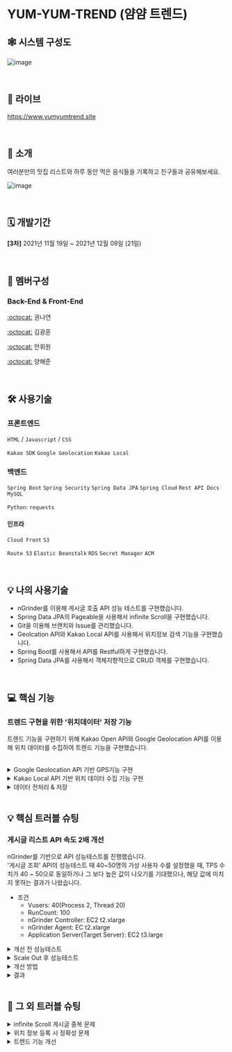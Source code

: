# YUM-YUM-TREND (얌얌 트렌드)

## 🕸 시스템 구성도

![image](https://user-images.githubusercontent.com/82690689/150101613-9570aa4a-7020-4886-a5dd-b1f36cecf7c0.png)

<br>

## 🔗 라이브
<a href="https://helpmymenu.site">https://www.yumyumtrend.site</a>

<br>

## 📢 소개
여러분만의 맛집 리스트와 하루 동안 먹은 음식들을 기록하고 친구들과 공유해보세요.

![image](https://user-images.githubusercontent.com/90819869/145738907-1b0dd6f0-083b-436e-a4b5-3fa1acc197c6.png)

<br>

## 🗓 개발기간
**[3차]** 2021년 11월 19일 ~ 2021년 12월 09일 (21일)

<br>

## 🧙 멤버구성
### Back-End & Front-End

[:octocat:](https://github.com/hellonayeon) 권나연

[:octocat:](https://github.com/KKHoon210417) 김광훈 

[:octocat:](https://github.com/HWON0720) 안휘원 

[:octocat:](https://github.com/profoundsea25) 양해준

<br>


## 🛠 사용기술 &nbsp;

### 프론트엔드

`HTML` / `Javascript` / `CSS`

`Kakao SDK` `Google Geolocation` `Kakao Local`

### 백엔드

`Spring Boot` `Spring Security` `Spring Data JPA` `Spring Cloud` `Rest API Docs` `MySQL`

`Python`: `requests`


#### 인프라

`Cloud Front` `S3`

`Route 53` `Elastic Beanstalk` `RDS` `Secret Manager` `ACM`

<br>

## 💡 나의 사용기술 &nbsp;

- nGrinder를 이용해 게시글 호출 API 성능 테스트를 구현했습니다.
- Spring Data JPA의 Pageable을 사용해서 infinite Scroll을 구현했습니다.
- Git을 이용해 브랜치와 Issue를 관리했습니다.
- Geolcation API와 Kakao Local API를 사용해서 위치정보 검색 기능을 구현했습니다.
- Spring Boot를 사용해서 API를 Restful하게 구현했습니다.
- Spring Data JPA를 사용해서 객체지향적으로 CRUD 객체를 구현했습니다.

<br>

## 💻 핵심 기능 &nbsp;

### 트렌드 구현을 위한 '위치데이터' 저장 기능

트렌드 기능을 구현하기 위해 Kakao Open API와 Google Geolocation API를 이용해 위치 데이터를 수집하여 트렌드 기능을 구현했습니다.

<br>

<details markdown="10">
<summary>Google Geolocation API 기반 GPS기능 구현</summary>

   - Google Geolocation API를 사용해서 사용자의 좌표를 확인 & 저장하였습니다.
   
   ``` javascript
   function getCoordinate() {
    $.ajax({
        type: "POST",
        url: `https://www.googleapis.com/geolocation/v1/geolocate?key=${GOOGLE_GEOLOCATION_API_KEY}`,
        data: {},
        success: function (response) {
            let location = response.location;
            gLat = location.lat;
            gLng = location.lng;
            console.log(gLat, gLng);
        }
    })
}
   ```
   
</details>

<details markdown="11">
<summary>Kakao Local API 기반 위치 데이터 수집 기능 구현</summary>

   - Kakao Local API를 이용해서 사용자의 위치 데이터를 수집했습니다.
   - 위치 데이터는 다음과 같은 항목을 수집합니다.
     - 도로명 주소
     - 위치명
     - 좌표
     - 카테고리
   - 검색 데이터가 많은 관계로 페이징을 추가하여 한정된 공간 안에 위치데이터를 표시하도록 설정하였습니다.
   
   ``` javascript
   function getLocation(currentPage) {
    deleteSelectLocation()
    $("#article-location-list-div").empty();

    console.log(currentPage)
    $.ajax({
        type: "GET",
        url: (gLat
            ? `https://dapi.kakao.com/v2/local/search/keyword.json?y=${gLat}&x=${gLng}&radius=2000&page=${currentPage}&size=${KAKAO_LOCATION_SIZE}&query=` + encodeURIComponent($("#search-input").val())
            : `https://dapi.kakao.com/v2/local/search/keyword.json?&page=${currentPage}&size=${KAKAO_LOCATION_SIZE}&query=` + encodeURIComponent($("#search-input").val())),
        headers: {'Authorization': `KakaoAK ${KAKAO_SEARCH_API_KEY}`},
        success: function (response) {
            console.log(response)
            let tempHtml = ``
            let locationInfoList = response.documents
            let pagingInfo = response.meta
            if (parseInt(pagingInfo.total_count / KAKAO_LOCATION_SIZE) >= KAKAO_LOCATION_MAX_RESULT) {
                pagingInfo.totalPage = pagingInfo.totalPage = KAKAO_LOCATION_MAX_RESULT;
            } else {
                if (pagingInfo.total_count % KAKAO_LOCATION_SIZE == 0) {
                    pagingInfo.totalPage = parseInt(pagingInfo.total_count / KAKAO_LOCATION_SIZE);
                } else {
                    pagingInfo.totalPage = parseInt(pagingInfo.total_count / KAKAO_LOCATION_SIZE) + 1;
                }
            }
            pagingInfo.currentPage = currentPage;
            for (let i = 0; i < locationInfoList.length; i++) {
                tempHtml = addLocationList(locationInfoList[i], i + 1)
                $("#article-location-list-div").append(tempHtml);
            }
            addPaging(pagingInfo, currentPage - 1);
        },
        error: function (e) {
            console.log(e);
        }
    })
}

   function addLocationList(locationInfo, idx) {
    let roadAddressName = locationInfo.road_address_name;
    let placeName = locationInfo.place_name;
    let xCoordinate = locationInfo.x;
    let yCoordinate = locationInfo.y;
    let categoryName = locationInfo.category_name
    return `<div>
                <a href="#" class="location-list-font-size" onclick="selectLocation(${idx})">${placeName} (${roadAddressName})</a>
                <span id="location-idx-${idx}" hidden>${roadAddressName}@${placeName}@${xCoordinate}@${yCoordinate}@${categoryName}</span>
            </div>`
}
   ```
   
</details>

<details markdown="12">
<summary>데이터 전처리 & 저장</summary>

- 트렌드 데이터(Tag,Location)는 게시글 저장(Article)과 함께 데이터베이스 상에 저장됩니다.
- 위치 데이터의 카태고리 데이터는 트렌드 데이터에 사용할 수 있도록 전처리 과정을 거친 후 저장됩니다.


![image](https://user-images.githubusercontent.com/82690689/150101221-c97f0868-6841-4969-a983-869fcdb265d4.png)

```JAVA
@Transactional
    public void createArticle(User user, String text, LocationRequestDto locationRequestDto, List<String> hashtagNameList, List<MultipartFile> imageFileList) {
        LocationRequestDto locationInfo = dataPreprocessing.categoryDataPreprocessing(locationRequestDto);
        Location location = locationRepository.save(new Location(locationInfo, user.getId()));

        Article article = articleRepository.save(new Article(text, location, user));

        for(String tag : hashtagNameList) {
            hashtagRepository.save(new Hashtag(tag, article, user));
        }
        for(MultipartFile multipartFile : imageFileList) {
            String url = fileService.uploadImage(multipartFile);
            Image image = new Image(url, article);
            imageRepository.save(image);
        }
    }
}

@Component
public class DataPreprocessing {

    public LocationRequestDto categoryDataPreprocessing(LocationRequestDto locationRequestDto) {
        String categoryInfo = locationRequestDto.getCategoryName();
        String[] infoBundle = categoryInfo.split(" > ");
        ArrayList<String> infoList = new ArrayList<String>(Arrays.asList(infoBundle));

        // 전처리 완료한 카테고리 값 저장
        locationRequestDto.setCategoryName(infoList.get(infoList.size() - 1));
        return locationRequestDto;
    }
}

```
   
</details>


<br>

## 💡 핵심 트러블 슈팅 &nbsp;

### 게시글 리스트 API 속도 2배 개선
nGrinder를 기반으로 API 성능테스트를 진행했습니다.<br>
'게시글 조회' API의 성능테스트 때 40~50명의 가상 사용자 수를 설정했을 때, TPS 수치가 40 ~ 50으로 동일하거나 그 보다 높은 값이 나오기를 기대했으나, 해당 값에 미치지 못하는 결과가 나왔습니다.
- 조건
  - Vusers: 40(Process 2, Thread 20)
  - RunCount: 100
  - nGrinder Controller: EC2 t2.xlarge
  - nGrinder Agent: EC t2.xlarge
  - Application Server(Target Server): EC2 t3.large
  
<details markdown="1">
<summary>개선 전 성능테스트</summary>

![개선사항적용전(dto)](https://user-images.githubusercontent.com/82690689/150091142-e084894c-850f-4c0a-a37f-385429acdb57.png)

이를해결하기 위해 먼저 Target Server의 과부하로 인한 문제가 있는 듯해 Target Server를 두개로 늘리는 Scale Out을 실시해 보았습니다.
  
</details>

<details markdown="2">
<summary>Scale Out 후 성능테스트</summary>
   
![개선사항적용후(스케일아웃)](https://user-images.githubusercontent.com/82690689/150091558-2df821e5-d3ad-4352-bba6-51dade975824.png)

TPS가 약간 증가했지만, 의미있는 값이 증가했다고 볼 수 없다고 판단하여 코드 수정을 통해 성능 개선을 시키고자 했습니다.<br>
  
</details>

<details markdown="3">
<summary>개선 방법</summary>
- 일대다 관계로 연관된 변수들의 패치 타입을 지연 로딩으로 불러오도록 개선.

![image](https://user-images.githubusercontent.com/82690689/150092374-26346949-662c-41a8-b9cc-38d1ba9d6063.png)

- Entity 자체를 Response해주는 것이 아니라 DTO에 담아 필요 내용만 Response해주도록 개선.

![image](https://user-images.githubusercontent.com/82690689/150092392-89d32615-810f-48a8-b1f5-a4cee7e3a30b.png)
  
</details>

<details markdown="4">
<summary>결과</summary>
- 수정 전(32 + 32 쿼리)

![image](https://user-images.githubusercontent.com/82690689/150092761-ed566ec1-0379-48ed-bb77-3a30c02094e0.png)

- 수정 후(32 쿼리)

![image](https://user-images.githubusercontent.com/82690689/150092778-778d1271-cb7d-4300-b79c-14af6d3387c2.png)

32개의 게시물 조회 요청 시 지연 로딩을 사용함으로써 불필요한 32번의 쿼리 제거

- 코드 개선 후 성능테스트

![3분돌림](https://user-images.githubusercontent.com/82690689/150093147-5203fc9a-f760-4624-880c-08159acbed52.png)

TPS 값이 19.4에서 37.6으로 약 두배 상승한 것을 확인할 수 있습니다.
이를 통해 불필요한 쿼리 호출을 막는 것이 성능 개선에 많은 영향을 미친다는 것을 배울 수 있었습니다.
</details>

<br>

## 👾 그 외 트러블 슈팅 &nbsp;
 
<details markdown="5">
<summary>infinite Scroll 게시글 중복 문제</summary>
  
   - 인스타그램과 같이 사용자가 게시글을 볼 때, 스크롤을 아래로 내리면 자동으로 새로운 게시글이 출력해주기 위해 인피니티 스크롤을 적용하였습니다.
   - 인피니티 스크롤 적용 후 A사용자가 게시글을 볼 때, B사용자가 게시글을 등록하게되면 A사용자는 같은 게시글이 두번 중복되어 보이는 문제가 발생하였습니다.
   - 해당 문제가 Pagenation일 경우 사용자가 새로운 게시글이 등록되었다고 인지하고 넘어가겠지만 인피니티 스크롤의 경우 사용자에게 중복된 게시글이 두개가 보이게 됩니다.
   - 이를 해결하기 위해 사용자가 보는 마지막 게시글 id값보다 낮은 게시글 id만 호출해오도록 수정함으로서 문제를 개선하였습니다.
   
   
   <details markdown="6">
   <summary>적용 전</summary>
      
   - Controller
      
   ``` java
    @GetMapping("/articles")
    public Page<ArticleResponseDto> getArticles(@RequestParam(required = false) String searchTag,
                                                @RequestParam(required = false) String location,
                                                @RequestParam(required = false) String category,
                                                @RequestParam(required = false) String tagName,
                                                @RequestParam("sortBy") String sortBy,
                                                @RequestParam("isAsc") boolean isAsc,
                                                @RequestParam("currentPage") int page) {
        return articleService.getArticles(searchTag, location, category, tagName, sortBy, isAsc, page);
    }
   ```
      
   - Service
      
   ```java
      public Page<ArticleResponseDto> getArticles(String searchTag, String location, String category, String tagName, String sortBy, boolean isAsc, int page) {
        Sort.Direction direction = isAsc ? Sort.Direction.ASC : Sort.Direction.DESC;
        Sort sort = Sort.by(direction, sortBy);
        Pageable pageable = PageRequest.of(page, 32, sort);

        Page<Article> articles = null;
        if (searchTag.isEmpty()) {
            if (location.isEmpty()) {
                if (category.isEmpty() && tagName.isEmpty()) {
                    articles = articleRepository.findAll(pageable);
                } else if(tagName.isEmpty()) {
                    articles = articleRepository.findAllByLocationCategoryName(pageable, category);
                } else {
                    articles = articleRepository.findAllByTagsName(tagName, pageable);
                }
            } else {
                if (category.isEmpty() && tagName.isEmpty()) {
                    articles = articleRepository.findAllByLocationRoadAddressNameStartsWith(pageable, location);
                } else if(tagName.isEmpty()) {
                    articles = articleRepository.findAllByLocationRoadAddressNameStartsWithAndLocationCategoryName(pageable, location, category);
                } else {
                    articles = articleRepository.findAllByLocationRoadAddressNameStartsWithAndTagsName(pageable, location, tagName);
                }
            }
        } else {
            articles = articleRepository.findAllByTagsName(searchTag, pageable);
        }

        return articles.map(ArticleResponseDto::new);
    }
   ```
 
   </details>

      
   <details markdown="7">
   <summary>적용 후</summary>
      
   - Controller
      
   ```java
      @GetMapping("/articles")
    public Page<ArticleResponseDto> getArticles(@RequestParam(required = false) String searchTag,
                                                @RequestParam(required = false) String location,
                                                @RequestParam(required = false) String category,
                                                @RequestParam(required = false) String tagName,
                                                @RequestParam("lastArticleId") Long lastArticleId,
                                                @RequestParam("sortBy") String sortBy,
                                                @RequestParam("isAsc") boolean isAsc,
                                                @RequestParam("currentPage") int page) {
        return articleService.getArticles(searchTag, location, category, tagName, sortBy, isAsc, page, lastArticleId);
    }
   ```
      
   - Service
      
   ```java
      public Page<ArticleResponseDto> getArticles(String searchTag, String location, String category, String tagName, String sortBy, boolean isAsc, int page, Long lastArticleId) {
        Sort.Direction direction = isAsc ? Sort.Direction.ASC : Sort.Direction.DESC;
        Sort sort = Sort.by(direction, sortBy);
        Pageable pageable = PageRequest.of(page, 32, sort);

        Page<Article> articles = null;
        if (lastArticleId.equals(0L)) {
            if (searchTag.isEmpty()) {
                if (location.isEmpty()) {
                    if (category.isEmpty() && tagName.isEmpty()) {
                        articles = articleRepository.findAll(pageable);
                    } else if(tagName.isEmpty()) {
                        articles = articleRepository.findAllByLocationCategoryName(pageable, category);
                    } else {
                        articles = articleRepository.findAllByTagsName(tagName, pageable);
                    }
                } else {
                    if (category.isEmpty() && tagName.isEmpty()) {
                        articles = articleRepository.findAllByLocationRoadAddressNameStartsWith(pageable, location);
                    } else if(tagName.isEmpty()) {
                        articles = articleRepository.findAllByLocationRoadAddressNameStartsWithAndLocationCategoryName(pageable, location, category);
                    } else {
                        articles = articleRepository.findAllByLocationRoadAddressNameStartsWithAndTagsName(pageable, location, tagName);
                    }
                }
            } else {
                articles = articleRepository.findAllByTagsName(searchTag, pageable);
            }
        } else {
            if (searchTag.isEmpty()) {
                if (location.isEmpty()) {
                    if (category.isEmpty() && tagName.isEmpty()) {
                        articles = articleRepository.findAllByIdLessThan(pageable, lastArticleId);
                    } else if(tagName.isEmpty()) {
                        articles = articleRepository.findAllByLocationCategoryNameAndIdLessThan(pageable, category, lastArticleId);
                    } else {
                        articles = articleRepository.findAllByTagsNameAndIdLessThan(tagName, pageable, lastArticleId);
                    }
                } else {
                    if (category.isEmpty() && tagName.isEmpty()) {
                        articles = articleRepository.findAllByLocationRoadAddressNameStartsWithAndIdLessThan(pageable, location, lastArticleId);
                    } else if(tagName.isEmpty()) {
                        articles = articleRepository.findAllByLocationRoadAddressNameStartsWithAndLocationCategoryNameAndIdLessThan(pageable, location, category, lastArticleId);
                    } else {
                        articles = articleRepository.findAllByLocationRoadAddressNameStartsWithAndTagsNameAndIdLessThan(pageable, location, tagName, lastArticleId);
                    }
                }
            } else {
                articles = articleRepository.findAllByTagsNameAndIdLessThan(searchTag, pageable, lastArticleId);
            }
        }



        return articles.map(ArticleResponseDto::new);
    }
   ```

   </details>
  
</details>
 
<details markdown="8">
<summary>위치 정보 등록 시 정확성 문제</summary>

   - KaKao Local을 사용했을 때(반환되는 위치 정보가 한정적), 사용자가 위치정보를 등록할 경우 위치 정보에 대한 정확성을 어떻게 높일 수 있을까에 대한 고민을 했습니다.
   - 이에 대한 해결방법으로 사용자 위치 기반으로 위치를 등록할 수 있는 기능을 추가하였습니다.
   - Google Geolcation API를 이용해서 사용자의 위치 정보(좌표)를 받으면 해당 좌표를 Kakao Local API Query값에 추가하여 보냄으로서 사용자 주변 2km반경의 위치에 대해서 검색할 수 있도록 적용하였습니다.
   
   [issue10](https://github.com/yum-yum-trend/frontend/issues/10)
   
</details>
      
<details markdown="9">
<summary>트렌드 기능 개선</summary>

   - 임의의 사용자들로부터 트렌드 기능의 유용성에 대한 피드백을 받았고 이를 해결하였습니다.
   - 가장 많은 피드백 중 하나는 차트를 클릭했을 경우 차트에 대한 게시글을 따로 보고싶다는 피드백이 중심이였습니다.
   
   [issue82](https://github.com/yum-yum-trend/backend/issues/82)
   
   
</details>

